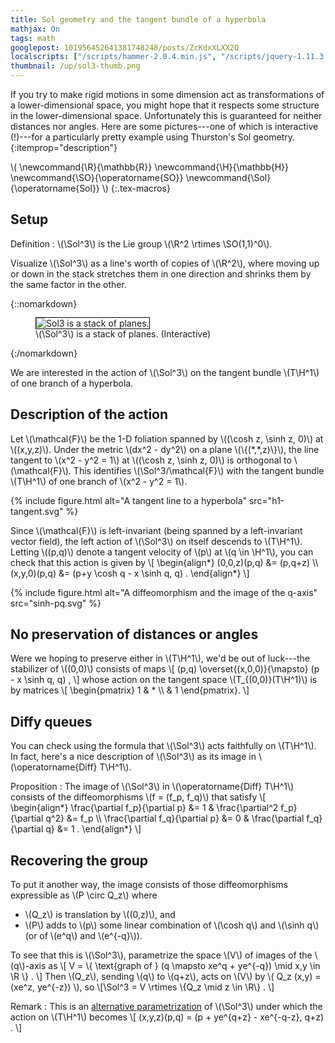 ```yaml
---
title: Sol geometry and the tangent bundle of a hyperbola
mathjax: On
tags: math
googlepost: 101956452641381748248/posts/ZcKdxXLXX2Q
localscripts: ["/scripts/hammer-2.0.4.min.js", "/scripts/jquery-1.11.3.min.js"]
thumbnail: /up/sol3-thumb.png
---
```


If you try to make rigid motions in some dimension act
as transformations of a lower-dimensional space, you might
hope that it respects some structure in the lower-dimensional space.
Unfortunately this is guaranteed for neither distances nor angles.
Here are some pictures---one of which is interactive (!)---for a
particularly pretty example using Thurston's Sol geometry.
{:itemprop="description"}

\\(
\\newcommand{\\R}{\\mathbb{R}}
\\newcommand{\\H}{\\mathbb{H}}
\\newcommand{\\SO}{\\operatorname{SO}}
\\newcommand{\\Sol}{\\operatorname{Sol}}
\\)
{:.tex-macros}

## Setup

Definition
: \\(\\Sol^3\\) is the Lie group
  \\(\\R^2 \\rtimes \\SO(1,1)^0\\).

Visualize \\(\\Sol^3\\) as a line's worth of copies of \\(\\R^2\\),
where moving up or down in the stack stretches them in one direction and
shrinks them by the same factor in the other.

{::nomarkdown}
<figure>
<canvas id="fig_sol3" width="256" height="256" style="border: 1px solid #000;">
<img itemprop="image" src="{{ site.baseurl }}/up/sol3-thumb.png" alt="Sol3 is a stack of planes." />
</canvas>
<figcaption>\(\Sol^3\) is a stack of planes. (Interactive)</figcaption>
</figure>
{:/nomarkdown}

<script type="text/javascript" src="{{ site.baseurl }}/up/sol3.js" data-canvas="#fig_sol3"></script>

We are interested in the action of \\(\\Sol^3\\) on the tangent bundle
\\(T\\H^1\\) of one branch of a hyperbola.

## Description of the action

Let \\(\\mathcal{F}\\) be the 1-D foliation spanned by
\\((\\cosh z, \\sinh z, 0)\\) at \\((x,y,z)\\).
Under the metric \\(dx^2 - dy^2\\) on a plane \\(\\{(\*,\*,z)\\}\\),
the line tangent to \\(x^2 - y^2 = 1\\) at \\((\\cosh z, \\sinh z, 0)\\)
is orthogonal to \\(\\mathcal{F}\\). This identifies \\(\\Sol^3/\\mathcal{F}\\)
with the tangent bundle \\(T\\H^1\\) of one branch of \\(x^2 - y^2 = 1\\).

{% include figure.html alt="A tangent line to a hyperbola" src="h1-tangent.svg" %}

Since \\(\\mathcal{F}\\) is left-invariant (being spanned by a left-invariant
vector field), the left action of \\(\\Sol^3\\) on itself descends to
\\(T\\H^1\\).
Letting \\((p,q)\\) denote a tangent velocity of \\(p\\) at \\(q \\in \\H^1\\),
you can check that this action is given by
\\[
\\begin{align\*}
(0,0,z)(p,q) &= (p,q+z) \\\\ 
(x,y,0)(p,q) &= (p+y \cosh q - x \sinh q, q) .
\\end{align\*}
\\]

{% include figure.html alt="A diffeomorphism and the image of the q-axis" src="sinh-pq.svg" %}

## No preservation of distances or angles

Were we hoping to preserve either in \\(T\\H^1\\),
we'd be out of luck---the stabilizer of \\((0,0)\\) consists of maps
\\[
(p,q) \\overset{(x,0,0)}{\\mapsto} (p - x \\sinh q, q) ,
\\]
whose action on the tangent space \\(T\_{(0,0)}(T\\H^1)\\) is by matrices
\\[ \\begin{pmatrix} 1 & \* \\\\ & 1 \\end{pmatrix}. \\]

## Diffy queues

You can check using the formula that
\\(\\Sol^3\\) acts faithfully on \\(T\\H^1\\).
In fact, here's a nice description of
\\(\\Sol^3\\) as its image in \\(\\operatorname{Diff} T\\H^1\\).

Proposition
: The image of \\(\\Sol^3\\) in \\(\\operatorname{Diff} T\\H^1\\)
consists of the diffeomorphisms \\(f = (f\_p, f\_q)\\) that satisfy
\\[
\\begin{align\*}
\\frac{\\partial f\_p}{\\partial p} &= 1 &
\\frac{\\partial^2 f\_p}{\\partial q^2} &= f\_p \\\\ 
\\frac{\\partial f\_q}{\\partial p} &= 0 &
\\frac{\\partial f\_q}{\\partial q} &= 1 .
\\end{align\*}
\\]

## Recovering the group

To put it another way, the image consists of those diffeomorphisms
expressible as \\(P \\circ Q\_z\\) where

* \\(Q\_z\\) is translation by \\((0,z)\\), and
* \\(P\\) adds to \\(p\\) some linear combination of
  \\(\\cosh q\\) and \\(\\sinh q\\) (or of \\(e^q\\) and \\(e^{-q}\\)).

To see that this is \\(\\Sol^3\\),
parametrize the space \\(V\\) of images of the \\(q\\)-axis as
\\[
V = \\{ \\text{graph of } (q \\mapsto xe^q + ye^{-q}) \\mid x,y \\in \\R \\} .
\\]
Then \\(Q\_z\\), sending \\(q\\) to \\(q+z\\), acts on \\(V\\) by
\\( Q\_z (x,y) = (xe^z, ye^{-z}) \\),
so
\\[\\Sol^3 = V \\rtimes \\{Q\_z \\mid z \\in \\R\\} . \\]

Remark
: This is an [alternative parametrization][MW] of \\(\\Sol^3\\)
under which the action on \\(T\\H^1\\) becomes
\\[ (x,y,z)(p,q) = (p + ye^{q+z} - xe^{-q-z}, q+z) . \\]

[MW]: http://mathworld.wolfram.com/SolGeometry.html

